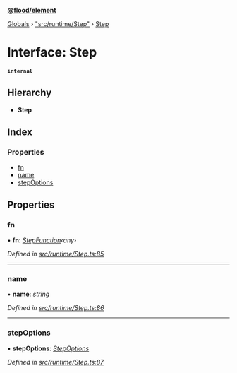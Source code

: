**[@flood/element](../README.md)**

[Globals](../globals.md) › ["src/runtime/Step"](../modules/_src_runtime_step_.md) › [Step](_src_runtime_step_.step.md)

# Interface: Step

**`internal`** 

## Hierarchy

* **Step**

## Index

### Properties

* [fn](_src_runtime_step_.step.md#fn)
* [name](_src_runtime_step_.step.md#name)
* [stepOptions](_src_runtime_step_.step.md#stepoptions)

## Properties

###  fn

• **fn**: *[StepFunction](../modules/_src_runtime_step_.md#stepfunction)‹any›*

*Defined in [src/runtime/Step.ts:85](https://github.com/flood-io/element/blob/d9c12d9/packages/element/src/runtime/Step.ts#L85)*

___

###  name

• **name**: *string*

*Defined in [src/runtime/Step.ts:86](https://github.com/flood-io/element/blob/d9c12d9/packages/element/src/runtime/Step.ts#L86)*

___

###  stepOptions

• **stepOptions**: *[StepOptions](_src_runtime_step_.stepoptions.md)*

*Defined in [src/runtime/Step.ts:87](https://github.com/flood-io/element/blob/d9c12d9/packages/element/src/runtime/Step.ts#L87)*